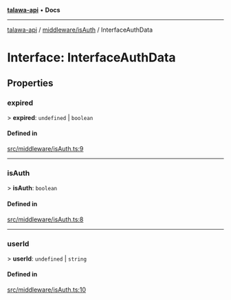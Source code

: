 [**talawa-api**](../../../README.md) • **Docs**

***

[talawa-api](../../../modules.md) / [middleware/isAuth](../README.md) / InterfaceAuthData

# Interface: InterfaceAuthData

## Properties

### expired

\> **expired**: `undefined` \| `boolean`

#### Defined in

[src/middleware/isAuth.ts:9](https://github.com/PalisadoesFoundation/talawa-api/blob/f4877b986932181336f42a7336754de05976cd97/src/middleware/isAuth.ts#L9)

***

### isAuth

\> **isAuth**: `boolean`

#### Defined in

[src/middleware/isAuth.ts:8](https://github.com/PalisadoesFoundation/talawa-api/blob/f4877b986932181336f42a7336754de05976cd97/src/middleware/isAuth.ts#L8)

***

### userId

\> **userId**: `undefined` \| `string`

#### Defined in

[src/middleware/isAuth.ts:10](https://github.com/PalisadoesFoundation/talawa-api/blob/f4877b986932181336f42a7336754de05976cd97/src/middleware/isAuth.ts#L10)
